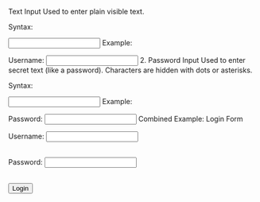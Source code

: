 Text Input
Used to enter plain visible text.

 Syntax:

<input type="text" name="username">
 Example:

<label for="username">Username:</label>
<input type="text" id="username" name="username">
2. Password Input
Used to enter secret text (like a password). Characters are hidden with dots or asterisks.

 Syntax:

<input type="password" name="userpass">
Example:

<label for="password">Password:</label>
<input type="password" id="password" name="userpass">
 Combined Example: Login Form

<form action="login.php" method="post">
  <label for="username">Username:</label>
  <input type="text" id="username" name="username" required><br><br>

  <label for="password">Password:</label>
  <input type="password" id="password" name="userpass" required><br><br>

  <input type="submit" value="Login">
</form>